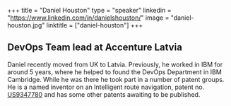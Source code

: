 +++
title = "Daniel Houston"
type = "speaker"
linkedin = "https://www.linkedin.com/in/danielshouston/"
image = "daniel-houston.jpg"
linktitle = ["daniel-houston"]
+++

<h2>DevOps Team lead at Accenture Latvia</h2>

<p>Daniel recently moved from UK to Latvia. Previously, he worked in IBM for around 5 years, where he helped to found the DevOps Department in IBM Cambridge. While he was there he took part in a number of patent groups. He is a named inventor on an Intelligent route navigation, patent no. <a href="https://www.google.com/patents/US9347780">US9347780</a> and has some other patents awaiting to be published.</p>